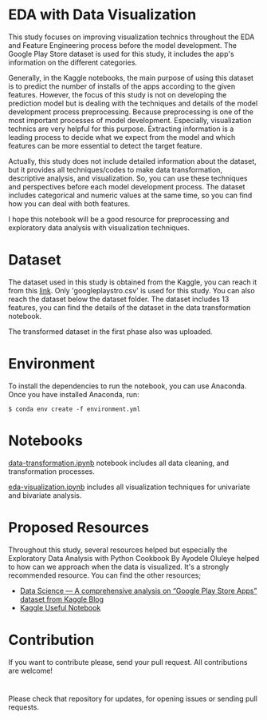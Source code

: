 # EDA with Data Visualization
This study focuses on improving visualization technics throughout the EDA and Feature Engineering process before the model development. The Google Play Store dataset is used for this study, it includes the app's information on the different categories. 

Generally, in the Kaggle notebooks, the main purpose of using this dataset is to predict the number of installs of the apps according to the given features. However, the focus of this study is not on developing the prediction model but is dealing with the techniques and details of the model development process preprocessing. Because preprocessing is one of the most important processes of model development. Especially, visualization technics are very helpful for this purpose. Extracting information is a leading process to decide what we expect from the model and which features can be more essential to detect the target feature. 

Actually, this study does not include detailed information about the dataset, but it provides all techniques/codes to make data transformation, descriptive analysis, and visualization. So, you can use these techniques and perspectives before each model development process. The dataset includes categorical and numeric values at the same time, so you can find how you can deal with both features. 

I hope this notebook will be a good resource for preprocessing and exploratory data analysis with visualization techniques. 

# Dataset
The dataset used in this study is obtained from the Kaggle, you can reach it from this [link][id/name]. Only 'googleplaystro.csv' is used for this study. You can also reach the dataset below the dataset folder. The dataset includes 13 features, you can find the details of the dataset in the data transformation notebook.


The transformed dataset in the first phase also was uploaded. 


[id/name]: https://www.kaggle.com/datasets/lava18/google-play-store-apps

# Environment
To install the dependencies to run the notebook, you can use Anaconda. Once you have installed Anaconda, run:

`$ conda env create -f environment.yml`

# Notebooks 
[data-transformation.ipynb][notebook1] notebook includes all data cleaning, and transformation processes. 

[eda-visualization.ipynb][notebook2] includes all visualization techniques for univariate and bivariate analysis. 

[notebook1]: https://github.com/ftmoztl/EDA-data-visualization/blob/main/data-transformation.ipynb
[notebook2]: https://github.com/ftmoztl/EDA-data-visualization/blob/main/eda-visualization.ipynb

# Proposed Resources
Throughout this study, several resources helped but especially the Exploratory Data Analysis with Python Cookbook By Ayodele Oluleye helped to how can we approach when the data is visualized. It's a strongly recommended resource. You can find the other resources;

* [Data Science — A comprehensive analysis on “Google Play Store Apps” dataset from Kaggle Blog][link1]
* [Kaggle Useful Notebook][Link2]

[Link1]:https://towardsdatascience.com/data-science-a-deep-analysis-on-google-play-store-apps-from-kaggle-8283bbc508b0
[Link2]:https://www.kaggle.com/code/lava18/all-that-you-need-to-know-about-the-android-market

# Contribution
If you want to contribute please, send your pull request. All contributions are welcome!

#
Please check that repository for updates, for opening issues or sending pull requests.
